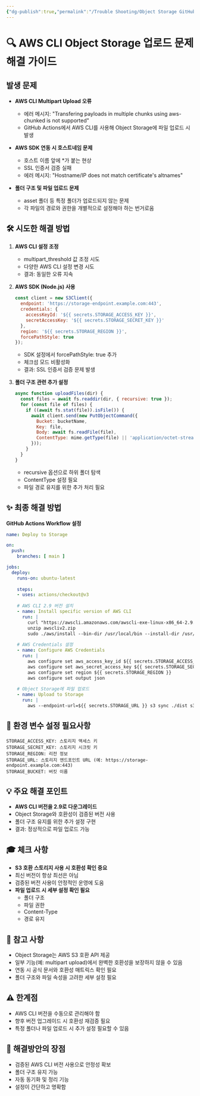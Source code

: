 ```yaml
---
{"dg-publish":true,"permalink":"/Trouble Shooting/Object Storage GitHub Actions 연동 트러블슈팅 가이드/"}
---
```



# 🔍 AWS CLI Object Storage 업로드 문제 해결 가이드

## 발생 문제

- **AWS CLI Multipart Upload 오류**
    
    - 에러 메시지: "Transfering payloads in multiple chunks using aws-chunked is not supported"
    - GitHub Actions에서 AWS CLI를 사용해 Object Storage에 파일 업로드 시 발생
- **AWS SDK 연동 시 호스트네임 문제**
    
    - 호스트 이름 앞에 *가 붙는 현상
    - SSL 인증서 검증 실패
    - 에러 메시지: "Hostname/IP does not match certificate's altnames"
- **폴더 구조 및 파일 업로드 문제**
    
    - asset 폴더 등 특정 폴더가 업로드되지 않는 문제
    - 각 파일의 경로와 권한을 개별적으로 설정해야 하는 번거로움

## 🛠️ 시도한 해결 방법

1. **AWS CLI 설정 조정**
    
    - multipart_threshold 값 조정 시도
    - 다양한 AWS CLI 설정 변경 시도
    - 결과: 동일한 오류 지속
2. **AWS SDK (Node.js) 사용**
    
    ```javascript
    const client = new S3Client({
      endpoint: 'https://storage-endpoint.example.com:443',
      credentials: {
        accessKeyId: '${{ secrets.STORAGE_ACCESS_KEY }}',
        secretAccessKey: '${{ secrets.STORAGE_SECRET_KEY }}'
      },
      region: '${{ secrets.STORAGE_REGION }}',
      forcePathStyle: true
    });
    ```
    
    - SDK 설정에서 forcePathStyle: true 추가
    - 체크섬 모드 비활성화
    - 결과: SSL 인증서 검증 문제 발생
3. **폴더 구조 관련 추가 설정**
    
    ```javascript
    async function uploadFiles(dir) {
      const files = await fs.readdir(dir, { recursive: true });
      for (const file of files) {
        if ((await fs.stat(file)).isFile()) {
          await client.send(new PutObjectCommand({
            Bucket: bucketName,
            Key: file,
            Body: await fs.readFile(file),
            ContentType: mime.getType(file) || 'application/octet-stream'
          }));
        }
      }
    }
    ```
    
    - recursive 옵션으로 하위 폴더 탐색
    - ContentType 설정 필요
    - 파일 경로 유지를 위한 추가 처리 필요

## ✨ 최종 해결 방법

**GitHub Actions Workflow 설정**

```yaml
name: Deploy to Storage

on:
  push:
    branches: [ main ]

jobs:
  deploy:
    runs-on: ubuntu-latest
    
    steps:
    - uses: actions/checkout@v3
    
    # AWS CLI 2.9 버전 설치
    - name: Install specific version of AWS CLI
      run: |
        curl "https://awscli.amazonaws.com/awscli-exe-linux-x86_64-2.9.0.zip" -o "awscliv2.zip"
        unzip awscliv2.zip
        sudo ./aws/install --bin-dir /usr/local/bin --install-dir /usr/local/aws-cli --update
        
    # AWS Credentials 설정
    - name: Configure AWS Credentials
      run: |
        aws configure set aws_access_key_id ${{ secrets.STORAGE_ACCESS_KEY }}
        aws configure set aws_secret_access_key ${{ secrets.STORAGE_SECRET_KEY }}
        aws configure set region ${{ secrets.STORAGE_REGION }}
        aws configure set output json
        
    # Object Storage에 파일 업로드
    - name: Upload to Storage
      run: |
        aws --endpoint-url=${{ secrets.STORAGE_URL }} s3 sync ./dist s3://${{ secrets.STORAGE_BUCKET }} --delete
```

## 🔐 환경 변수 설정 필요사항

```
STORAGE_ACCESS_KEY: 스토리지 액세스 키
STORAGE_SECRET_KEY: 스토리지 시크릿 키
STORAGE_REGION: 리전 정보
STORAGE_URL: 스토리지 엔드포인트 URL (예: https://storage-endpoint.example.com:443)
STORAGE_BUCKET: 버킷 이름
```

## 💡 주요 해결 포인트

- **AWS CLI 버전을 2.9로 다운그레이드**
- Object Storage와 호환성이 검증된 버전 사용
- 폴더 구조 유지를 위한 추가 설정 구현
- 결과: 정상적으로 파일 업로드 가능

## 🎓 체크 사항

- **S3 호환 스토리지 사용 시 호환성 확인 중요**
- 최신 버전이 항상 최선은 아님
- 검증된 버전 사용이 안정적인 운영에 도움
- **파일 업로드 시 세부 설정 확인 필요**
    - 폴더 구조
    - 파일 권한
    - Content-Type
    - 경로 유지

## 📝 참고 사항

- Object Storage는 AWS S3 호환 API 제공
- 일부 기능(예: multipart upload)에서 완벽한 호환성을 보장하지 않을 수 있음
- 연동 시 공식 문서와 호환성 매트릭스 확인 필요
- 폴더 구조와 파일 속성을 고려한 세부 설정 필요

## ⚠️ 한계점

- AWS CLI 버전을 수동으로 관리해야 함
- 향후 버전 업그레이드 시 호환성 재검증 필요
- 특정 폴더나 파일 업로드 시 추가 설정 필요할 수 있음

## 🌟 해결방안의 장점

- 검증된 AWS CLI 버전 사용으로 안정성 확보
- 폴더 구조 유지 가능
- 자동 동기화 및 정리 기능
- 설정이 간단하고 명확함